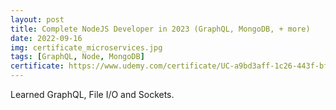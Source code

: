 ```yaml
---
layout: post
title: Complete NodeJS Developer in 2023 (GraphQL, MongoDB, + more)
date: 2022-09-16
img: certificate_microservices.jpg
tags: [GraphQL, Node, MongoDB]
certificate: https://www.udemy.com/certificate/UC-a9bd3aff-1c26-443f-bf9f-e28ce5b27cd0/
---
```


Learned GraphQL, File I/O and Sockets.
